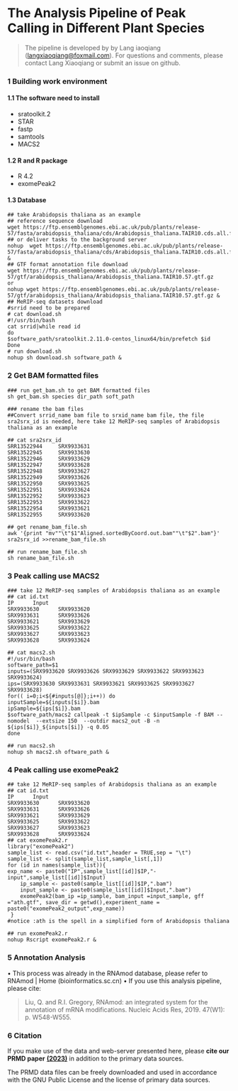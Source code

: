 # The Analysis Pipeline of Peak Calling in Different Plant Species

> The pipeline is developed by  by Lang iaoqiang ([langxiaoqiang@foxmail.com](mailto:mengyuanshen@126.com)). For questions and comments, please contact Lang Xiaoqiang or submit an issue on github.



### 1 Building work environment

#### 1.1 The software need to install

- sratoolkit.2
- STAR
- fastp
- samtools
- MACS2

#### 1.2 R and R package

- R 4.2
- exomePeak2

#### 1.3 Database



```shell
## take Arabidopsis thaliana as an example
## reference sequence download
wget https://ftp.ensemblgenomes.ebi.ac.uk/pub/plants/release-57/fasta/arabidopsis_thaliana/cds/Arabidopsis_thaliana.TAIR10.cds.all.fa.gz
## or deliver tasks to the background server 
nohup  wget https://ftp.ensemblgenomes.ebi.ac.uk/pub/plants/release-57/fasta/arabidopsis_thaliana/cds/Arabidopsis_thaliana.TAIR10.cds.all.fa.gz &
## GTF format annotation file download
wget https://ftp.ensemblgenomes.ebi.ac.uk/pub/plants/release-57/gtf/arabidopsis_thaliana/Arabidopsis_thaliana.TAIR10.57.gtf.gz 
or
nohup wget https://ftp.ensemblgenomes.ebi.ac.uk/pub/plants/release-57/gtf/arabidopsis_thaliana/Arabidopsis_thaliana.TAIR10.57.gtf.gz &
## MeRIP-seq datasets download
#srrid need to be prepared
# cat download.sh
#!/usr/bin/bash
cat srrid|while read id
do
$software_path/sratoolkit.2.11.0-centos_linux64/bin/prefetch $id
Done
# run download.sh
nohup sh download.sh software_path &
```

### 2 Get BAM formatted files

```shell
### run get_bam.sh to get BAM formatted files
sh get_bam.sh species dir_path soft_path

### rename the bam files
##Convert srrid_name bam file to srxid_name bam file, the file sra2srx_id is needed, here take 12 MeRIP-seq samples of Arabidopsis thaliana as an example

## cat sra2srx_id
SRR13522944     SRX9933631
SRR13522945     SRX9933630
SRR13522946     SRX9933629
SRR13522947     SRX9933628
SRR13522948     SRX9933627
SRR13522949     SRX9933626
SRR13522950     SRX9933625
SRR13522951     SRX9933624
SRR13522952     SRX9933623
SRR13522953     SRX9933622
SRR13522954     SRX9933621
SRR13522955     SRX9933620

## get rename_bam_file.sh
awk '{print "mv""\t"$1"Aligned.sortedByCoord.out.bam""\t"$2".bam"}'
sra2srx_id >>rename_bam_file.sh

## run rename_bam_file.sh
sh rename_bam_file.sh
```

### 3 Peak calling use MACS2

```shell
### take 12 MeRIP-seq samples of Arabidopsis thaliana as an example
## cat id.txt
IP      Input
SRX9933630      SRX9933620
SRX9933631      SRX9933626
SRX9933621      SRX9933629
SRX9933625      SRX9933622
SRX9933627      SRX9933623
SRX9933628      SRX9933624

## cat macs2.sh
#!/usr/bin/bash
software_path=$1
inputs=(SRX9933620 SRX9933626 SRX9933629 SRX9933622 SRX9933623 SRX9933624)
ips=(SRX9933630 SRX9933631 SRX9933621 SRX9933625 SRX9933627 SRX9933628)
for(( i=0;i<${#inputs[@]};i++)) do
inputSample=${inputs[$i]}.bam
ipSample=${ips[$i]}.bam
$software_path/macs2 callpeak -t $ipSample -c $inputSample -f BAM --nomodel  --extsize 150  --outdir macs2_out -B -n ${ips[$i]}_${inputs[$i]} -q 0.05
done

## run macs2.sh
nohup sh macs2.sh oftware_path &
```

### 4 Peak calling use exomePeak2

```shell
## take 12 MeRIP-seq samples of Arabidopsis thaliana as an example
## cat id.txt
IP      Input
SRX9933630      SRX9933620
SRX9933631      SRX9933626
SRX9933621      SRX9933629
SRX9933625      SRX9933622
SRX9933627      SRX9933623
SRX9933628      SRX9933624
## cat exomePeak2.r
library("exomePeak2")
sample_list <- read.csv("id.txt",header = TRUE,sep = "\t")
sample_list <- split(sample_list,sample_list[,1])
for (id in names(sample_list)){
exp_name <- paste0("IP",sample_list[[id]]$IP,"-input",sample_list[[id]]$Input)
    ip_sample <- paste0(sample_list[[id]]$IP,".bam")
    input_sample <- paste0(sample_list[[id]]$Input,".bam")
    exomePeak2(bam_ip =ip_sample, bam_input =input_sample, gff ="ath.gtf", save_dir = getwd(),experiment_name = paste0("exomePeak2_output",exp_name))
 }
#notice :ath is the spell in a simplified form of Arabidopsis thaliana

## run exomePeak2.r
nohup Rscript exomePeak2.r &
```

### 5 Annotation Analysis

•	This process was already in the RNAmod database, please refer to RNAmod | Home (bioinformatics.sc.cn)
•	If you use this analysis pipeline, please cite:

> Liu, Q. and R.I. Gregory, RNAmod: an integrated system for the annotation of mRNA modifications. Nucleic Acids Res, 2019. 47(W1): p. W548-W555.

### 6 Citation

If you make use of the data and web-server presented here, please **cite our PRMD paper** [**(2023)**](http://61.147.117.195/PRMD/download.php) in addition to the primary data sources. 

The PRMD data files can be freely downloaded and used in accordance with the GNU Public License and the license of primary data sources.
